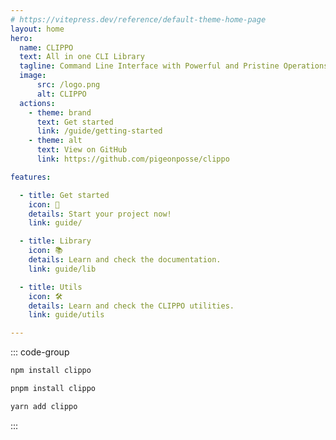 ```yaml
---
# https://vitepress.dev/reference/default-theme-home-page
layout: home
hero:
  name: CLIPPO
  text: All in one CLI Library
  tagline: Command Line Interface with Powerful and Pristine Operations
  image:
      src: /logo.png
      alt: CLIPPO
  actions:
    - theme: brand
      text: Get started
      link: /guide/getting-started
    - theme: alt
      text: View on GitHub
      link: https://github.com/pigeonposse/clippo

features:

  - title: Get started
    icon: 👋
    details: Start your project now!
    link: guide/

  - title: Library
    icon: 📚
    details: Learn and check the documentation.
    link: guide/lib

  - title: Utils
    icon: 🛠️
    details: Learn and check the CLIPPO utilities.
    link: guide/utils

---
```


::: code-group

```bash [npm]
npm install clippo
```

```bash [pnpm]
pnpm install clippo
```

```bash [yarn]
yarn add clippo
```

:::
